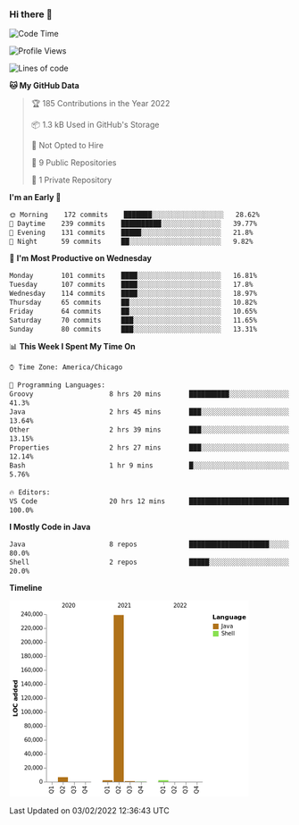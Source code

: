 ### Hi there 👋


<!--START_SECTION:waka-->
![Code Time](http://img.shields.io/badge/Code%20Time-2%2C028%20hrs%2040%20mins-blue)

![Profile Views](http://img.shields.io/badge/Profile%20Views-0-blue)

![Lines of code](https://img.shields.io/badge/From%20Hello%20World%20I%27ve%20Written-251%20Thousand%20lines%20of%20code-blue)

**🐱 My GitHub Data** 

> 🏆 185 Contributions in the Year 2022
 > 
> 📦 1.3 kB Used in GitHub's Storage 
 > 
> 🚫 Not Opted to Hire
 > 
> 📜 9 Public Repositories 
 > 
> 🔑 1 Private Repository 
 > 
**I'm an Early 🐤** 

```text
🌞 Morning    172 commits    ███████░░░░░░░░░░░░░░░░░░   28.62% 
🌆 Daytime    239 commits    ██████████░░░░░░░░░░░░░░░   39.77% 
🌃 Evening    131 commits    █████░░░░░░░░░░░░░░░░░░░░   21.8% 
🌙 Night      59 commits     ██░░░░░░░░░░░░░░░░░░░░░░░   9.82%

```
📅 **I'm Most Productive on Wednesday** 

```text
Monday       101 commits    ████░░░░░░░░░░░░░░░░░░░░░   16.81% 
Tuesday      107 commits    ████░░░░░░░░░░░░░░░░░░░░░   17.8% 
Wednesday    114 commits    ████░░░░░░░░░░░░░░░░░░░░░   18.97% 
Thursday     65 commits     ██░░░░░░░░░░░░░░░░░░░░░░░   10.82% 
Friday       64 commits     ██░░░░░░░░░░░░░░░░░░░░░░░   10.65% 
Saturday     70 commits     ███░░░░░░░░░░░░░░░░░░░░░░   11.65% 
Sunday       80 commits     ███░░░░░░░░░░░░░░░░░░░░░░   13.31%

```


📊 **This Week I Spent My Time On** 

```text
⌚︎ Time Zone: America/Chicago

💬 Programming Languages: 
Groovy                   8 hrs 20 mins       ██████████░░░░░░░░░░░░░░░   41.3% 
Java                     2 hrs 45 mins       ███░░░░░░░░░░░░░░░░░░░░░░   13.64% 
Other                    2 hrs 39 mins       ███░░░░░░░░░░░░░░░░░░░░░░   13.15% 
Properties               2 hrs 27 mins       ███░░░░░░░░░░░░░░░░░░░░░░   12.14% 
Bash                     1 hr 9 mins         █░░░░░░░░░░░░░░░░░░░░░░░░   5.76%

🔥 Editors: 
VS Code                  20 hrs 12 mins      █████████████████████████   100.0%

```

**I Mostly Code in Java** 

```text
Java                     8 repos             ████████████████████░░░░░   80.0% 
Shell                    2 repos             █████░░░░░░░░░░░░░░░░░░░░   20.0%

```


**Timeline**

![Chart not found](https://raw.githubusercontent.com/powercasgamer/powercasgamer/master/charts/bar_graph.png) 


 Last Updated on 03/02/2022 12:36:43 UTC
<!--END_SECTION:waka-->
